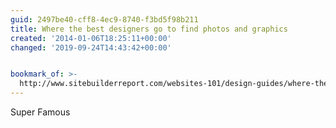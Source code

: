 ```yaml
---
guid: 2497be40-cff8-4ec9-8740-f3bd5f98b211
title: Where the best designers go to find photos and graphics
created: '2014-01-06T18:25:11+00:00'
changed: '2019-09-24T14:43:42+00:00'


bookmark_of: >-
  http://www.sitebuilderreport.com/websites-101/design-guides/where-the-best-designers-go-to-find-photos-and-graphics
---
```



Super Famous
